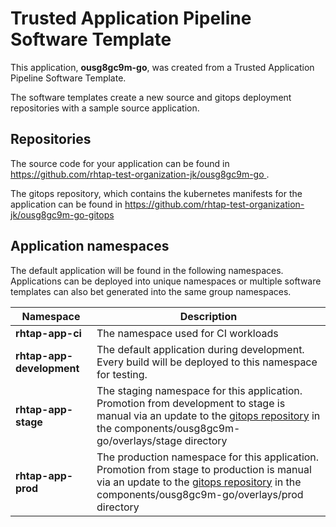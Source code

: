 # Trusted Application Pipeline Software Template

This application, **ousg8gc9m-go**, was created from a Trusted Application Pipeline Software Template.

The software templates create a new source and gitops deployment repositories with a sample source application. 

## Repositories

The source code for your application can be found in [https://github.com/rhtap-test-organization-jk/ousg8gc9m-go ](https://github.com/rhtap-test-organization-jk/ousg8gc9m-go ).
 
The gitops repository, which contains the kubernetes manifests for the application can be found in 
[https://github.com/rhtap-test-organization-jk/ousg8gc9m-go-gitops ](https://github.com/rhtap-test-organization-jk/ousg8gc9m-go-gitops ) 

## Application namespaces 

The default application will be found in the following namespaces. Applications can be deployed into unique namespaces or multiple software templates can also bet generated into the same group namespaces.  

|  Namespace   |  Description   |  
| -------- | -------- |
| **rhtap-app-ci** | The namespace used for CI workloads |
| **rhtap-app-development** | The default application during development. Every build will be deployed to this namespace for testing. |
| **rhtap-app-stage** | The staging namespace for this application. Promotion from development to stage is manual via an update to the [gitops repository](https://github.com/rhtap-test-organization-jk/ousg8gc9m-go-gitops ) in the components/ousg8gc9m-go/overlays/stage directory |
| **rhtap-app-prod** | The production namespace for this application. Promotion from stage to production is manual via an update to the [gitops repository](https://github.com/rhtap-test-organization-jk/ousg8gc9m-go-gitops ) in the components/ousg8gc9m-go/overlays/prod directory |